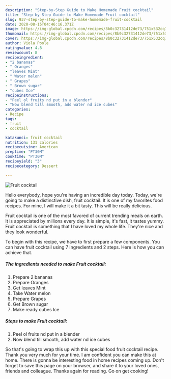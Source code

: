 ```yaml
---
description: "Step-by-Step Guide to Make Homemade Fruit cocktail"
title: "Step-by-Step Guide to Make Homemade Fruit cocktail"
slug: 937-step-by-step-guide-to-make-homemade-fruit-cocktail
date: 2020-08-15T04:46:16.371Z
image: https://img-global.cpcdn.com/recipes/8b0c32731412de73/751x532cq70/fruit-cocktail-recipe-main-photo.jpg
thumbnail: https://img-global.cpcdn.com/recipes/8b0c32731412de73/751x532cq70/fruit-cocktail-recipe-main-photo.jpg
cover: https://img-global.cpcdn.com/recipes/8b0c32731412de73/751x532cq70/fruit-cocktail-recipe-main-photo.jpg
author: Viola Poole
ratingvalue: 4.8
reviewcount: 8
recipeingredient:
- "2 bananas"
- " Oranges"
- "leaves Mint"
- " Water melon"
- " Grapes"
- " Brown sugar"
- "cubes Ice"
recipeinstructions:
- "Peel ol fruits nd put in a blender"
- "Now blend till smooth, add water nd ice cubes"
categories:
- Recipe
tags:
- fruit
- cocktail

katakunci: fruit cocktail 
nutrition: 131 calories
recipecuisine: American
preptime: "PT30M"
cooktime: "PT30M"
recipeyield: "3"
recipecategory: Dessert

---
```



![Fruit cocktail](https://img-global.cpcdn.com/recipes/8b0c32731412de73/751x532cq70/fruit-cocktail-recipe-main-photo.jpg)

Hello everybody, hope you're having an incredible day today. Today, we're going to make a distinctive dish, fruit cocktail. It is one of my favorites food recipes. For mine, I will make it a bit tasty. This will be really delicious.

Fruit cocktail is one of the most favored of current trending meals on earth. It is appreciated by millions every day. It is simple, it's fast, it tastes yummy. Fruit cocktail is something that I have loved my whole life. They're nice and they look wonderful.




To begin with this recipe, we have to first prepare a few components. You can have fruit cocktail using 7 ingredients and 2 steps. Here is how you can achieve that.

<!--inarticleads1-->

##### The ingredients needed to make Fruit cocktail:

1. Prepare 2 bananas
1. Prepare  Oranges
1. Get leaves Mint
1. Take  Water melon
1. Prepare  Grapes
1. Get  Brown sugar
1. Make ready cubes Ice




<!--inarticleads2-->

##### Steps to make Fruit cocktail:

1. Peel ol fruits nd put in a blender
1. Now blend till smooth, add water nd ice cubes




So that's going to wrap this up with this special food fruit cocktail recipe. Thank you very much for your time. I am confident you can make this at home. There is gonna be interesting food in home recipes coming up. Don't forget to save this page on your browser, and share it to your loved ones, friends and colleague. Thanks again for reading. Go on get cooking!
